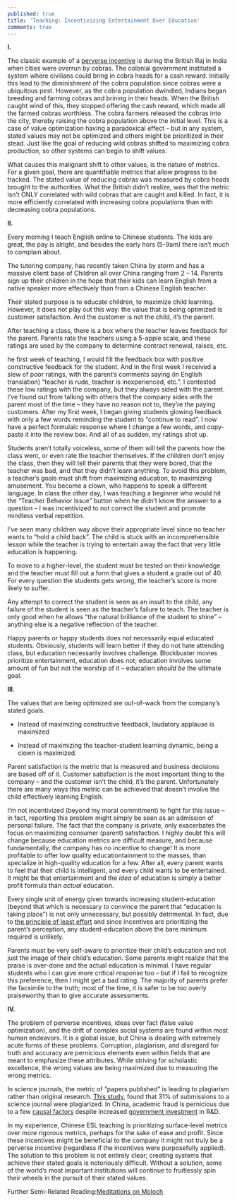 ```yaml
---
published: true
title: 'Teaching: Incentivizing Entertainment Over Education'
comments: true
---
```

**I.**

The classic example of a [perverse incentive](https://en.wikipedia.org/wiki/Perverse_incentive) is during the British Raj in India when cities were overrun by cobras. The colonial government instituted a system where civilians could bring in cobra heads for a cash reward. Initially this lead to the diminishment of the cobra population since cobras were a ubiquitous pest. However, as the cobra population dwindled, Indians began breeding and farming cobras and brining in their heads. When the British caught wind of this, they stopped offering the cash reward, which made all the farmed cobras worthless. The cobra farmers released the cobras into the city, thereby raising the cobra population above the initial level. This is a case of value optimization having a paradoxical effect – but in any system, stated values may not be optimized and others might be prioritized in their stead. Just like the goal of reducing wild cobras shifted to maximizing cobra production, so other systems can begin to shift values.

What causes this malignant shift to other values, is the nature of metrics. For a given goal, there are quantifiable metrics that allow progress to be tracked. The stated value of reducing cobras was measured by cobra heads brought to the authorities. What the British didn’t realize, was that the metric isn’t ONLY correlated with wild cobras that are caught and killed. In fact, it is more efficiently correlated with increasing cobra populations than with decreasing cobra populations.

**II.**

Every morning I teach English online to Chinese students. The kids are great, the pay is alright, and besides the early hors (5-9am) there isn’t much to complain about.

The tutoring company, has recently taken China by storm and has a massive client base of Children all over China ranging from 2 – 14. Parents sign up their children in the hope that their kids can learn English from a native speaker more effectively than from a Chinese English teacher.

Their stated purpose is to educate children, to maximize child learning. However, it does not play out this way: the value that is being optimized is customer satisfaction. And the customer is not the child, it’s the parent.

After teaching a class, there is a box where the teacher leaves feedback for the parent. Parents rate the teachers using a 5-apple scale, and these ratings are used by the company to determine contract renewal, raises, etc.

he first week of teaching, I would fill the feedback box with positive constructive feedback for the student. And in the first week I received a slew of poor ratings, with the parent’s comments saying (in English translation) “teacher is rude, teacher is inexperienced, etc.”. I contested these low ratings with the company, but they always sided with the parent. I’ve found out from talking with others that the company sides with the parent most of the time – they have no reason not to, they’re the paying customers. After my first week, I began giving students glowing feedback with only a few words reminding the student to “continue to read”. I now have a perfect formulaic response where I change a few words, and copy-paste it into the review box. And all of as sudden, my ratings shot up. 

Students aren’t totally voiceless, some of them will tell the parents how the class went, or even rate the teacher themselves. If the children don’t enjoy the class, then they will tell their parents that they were bored, that the teacher was bad, and that they didn’t learn anything. To avoid this problem, a teacher’s goals must shift from maximizing education, to maximizing amusement. You become a clown, who happens to speak a different language.  In class the other day, I was teaching a beginner who would hit the “Teacher Behavior Issue” button when he didn’t know the answer to a question – I was incentivized to not correct the student and promote mindless verbal repetition. 

I’ve seen many children way above their appropriate level since no teacher wants to “hold a child back”. The child is stuck with an incomprehensible lesson while the teacher is trying to entertain away the fact that very little education is happening.

To move to a higher-level, the student must be tested on their knowledge and the teacher must fill out a form that gives a student a grade out of 40. For every question the students gets wrong, the teacher’s score is more likely to suffer. 

Any attempt to correct the student is seen as an insult to the child, any failure of the student is seen as the teacher’s failure to teach. The teacher is only good when he allows “the natural brilliance of the student to shine” – anything else is a negative reflection of the teacher.

Happy parents or happy students does not necessarily equal educated students. Obviously, students will learn better if they do not hate attending class, but education necessarily involves challenge. Blockbuster movies prioritize entertainment, education does not; education involves some amount of fun but not the worship of it – education _should be_ the ultimate goal.

**III.**

The values that are being optimized are out-of-wack from the company’s stated goals.

- Instead of maximizing constructive feedback, laudatory applause is maximized

- Instead of maximizing the teacher-student learning dynamic, being a clown is maximized.

Parent satisfaction is the metric that is measured and business decisions are based off of it. Customer satisfaction is the most important thing to the company – and the customer isn’t the child, it’s the parent. Unfortunately there are many ways this metric can be achieved that doesn’t involve the child effectively learning English.

I’m not incentivized (beyond my moral commitment) to fight for this issue – in fact, reporting this problem might simply be seen as an admission of personal failure. The fact that the company is private, only exacerbates the focus on maximizing consumer (parent) satisfaction. I highly doubt this will change because education metrics are difficult measure, and because fundamentally, the company has no incentive to change! It is more profitable to offer low quality educationtainment to the masses, than specialize in high-quality education for a few. After all, every parent wants to feel that their child is intelligent, and every child wants to be entertained. It might be that entertainment and the _idea_ of education is simply a better profit formula than _actual_ education.

Every single unit of energy given towards increasing student-education (beyond that which is necessary to convince the parent that “education is taking place”) is not only unnecessary, but possibly detrimental. In fact, due to [the principle of least effort](https://en.wikipedia.org/wiki/Principle_of_least_effort) and since incentives are prioritizing the parent’s perception, any student-education above the bare minimum required is unlikely.

Parents must be very self-aware to prioritize their child’s education and not just the image of their child’s education. Some parents might realize that the praise is over-done and the actual education is minimal.  I have regular students who I can give more critical response too – but if I fail to recognize this preference, then I might get a bad rating.  The majority of parents prefer the facsimile to the truth; most of the time, it is safer to be too overly praiseworthy than to give accurate assessments.

**IV.**

The problem of perverse incentives, ideas over fact (false value optimization), and the drift of complex social systems are found within most human endeavors. It is a global issue, but China is dealing with extremely acute forms of these problems. Corruption, plagiarism, and disregard for truth and accuracy are pernicious elements even within fields that are meant to emphasize these attributes. While striving for scholastic excellence, the wrong values are being maximized due to measuring the wrong metrics.

 In science journals, the metric of “papers published” is leading to plagiarism rather than original research. [This study](https://www.nature.com/articles/467153d), found that 31% of submissions to a science journal were plagiarized. In China, academic fraud is pernicious due to a few [causal factors](https://www.theatlantic.com/international/archive/2010/09/the-dire-state-of-chinese-science/344138/) despite increased [government investment](http://science.sciencemag.org/content/345/6200/1006.full) in R&D.

In my experience, Chinese ESL teaching is prioritizing surface-level metrics over more rigorous metrics, perhaps for the sake of ease and profit. Since these incentives might be beneficial to the company it might not truly be a perverse incentive (regardless if the incentives were purposefully applied). The solution to this problem is not entirely clear; creating systems that achieve their stated goals is notoriously difficult. Without a solution, some of the world’s most important institutions will continue to fruitlessly spin their wheels in the pursuit of their stated values.

Further Semi-Related Reading:[Meditations on Moloch](http://slatestarcodex.com/2014/07/30/meditations-on-moloch/)
